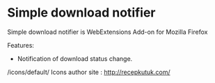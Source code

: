 # Simple download notifier

Simple download notifier is WebExtensions Add-on for Mozilla Firefox

Features:
 - Notification of download status change.

/icons/default/ Icons author site : http://recepkutuk.com/
